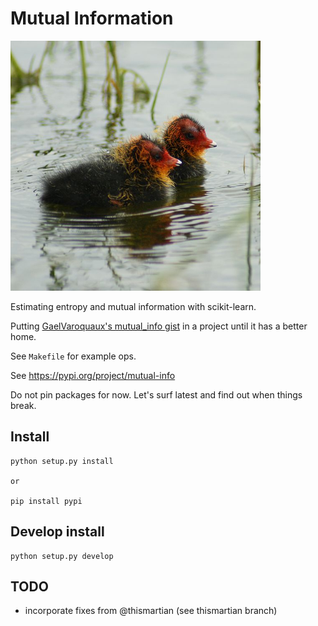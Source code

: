 # Mutual Information

<img src="img/coots.jpg" alt="reeeeeedme" width="400px">

Estimating entropy and mutual information with scikit-learn.

Putting [GaelVaroquaux's mutual_info gist](https://gist.github.com/GaelVaroquaux/ead9898bd3c973c40429) in a project until it has a better home.

See `Makefile` for example ops.

See https://pypi.org/project/mutual-info

Do not pin packages for now. Let's surf latest and find out when things break.

## Install

    python setup.py install

    or

    pip install pypi

## Develop install

    python setup.py develop

## TODO

* incorporate fixes from @thismartian (see thismartian branch)
